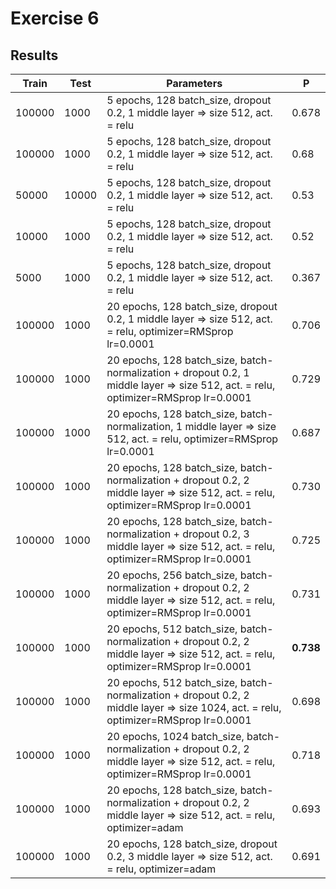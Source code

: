 # Exercise 6

## Results

Train | Test | Parameters | P	
-----|------|----|-------
100000|1000|5 epochs, 128 batch_size, dropout 0.2, 1 middle layer => size 512, act. = relu| 0.678  
100000|1000|5 epochs, 128 batch_size, dropout 0.2, 1 middle layer => size 512, act. = relu| 0.68  
50000|10000|5 epochs, 128 batch_size, dropout 0.2, 1 middle layer => size 512, act. = relu| 0.53  
10000|1000|5 epochs, 128 batch_size, dropout 0.2, 1 middle layer => size 512, act. = relu|0.52  
5000|1000|5 epochs, 128 batch_size, dropout 0.2, 1 middle layer => size 512, act. = relu|0.367  
100000|1000|20 epochs, 128 batch_size, dropout 0.2, 1 middle layer => size 512, act. = relu, optimizer=RMSprop lr=0.0001 | 0.706  
100000|1000|20 epochs, 128 batch_size, batch-normalization + dropout 0.2, 1 middle layer => size 512, act. = relu, optimizer=RMSprop lr=0.0001 | 0.729  
100000|1000|20 epochs, 128 batch_size, batch-normalization, 1 middle layer => size 512, act. = relu, optimizer=RMSprop lr=0.0001 | 0.687  
100000|1000|20 epochs, 128 batch_size, batch-normalization + dropout 0.2, 2 middle layer => size 512, act. = relu, optimizer=RMSprop lr=0.0001 | 0.730  
100000|1000|20 epochs, 128 batch_size, batch-normalization + dropout 0.2, 3 middle layer => size 512, act. = relu, optimizer=RMSprop lr=0.0001 | 0.725  
100000|1000|20 epochs, 256 batch_size, batch-normalization + dropout 0.2, 2 middle layer => size 512, act. = relu, optimizer=RMSprop lr=0.0001 | 0.731  
100000|1000|20 epochs, 512 batch_size, batch-normalization + dropout 0.2, 2 middle layer => size 512, act. = relu, optimizer=RMSprop lr=0.0001 | **0.738**  
100000|1000|20 epochs, 512 batch_size, batch-normalization + dropout 0.2, 2 middle layer => size 1024, act. = relu, optimizer=RMSprop lr=0.0001 | 0.698    
100000|1000|20 epochs, 1024 batch_size, batch-normalization + dropout 0.2, 2 middle layer => size 512, act. = relu, optimizer=RMSprop lr=0.0001 | 0.718
100000|1000|20 epochs, 128 batch_size, batch-normalization + dropout 0.2, 2 middle layer => size 512, act. = relu, optimizer=adam | 0.693  
100000|1000|20 epochs, 128 batch_size, dropout 0.2, 3 middle layer => size 512, act. = relu, optimizer=adam | 0.691  
